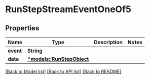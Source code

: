 # RunStepStreamEventOneOf5

## Properties
Name | Type | Description | Notes
------------ | ------------- | ------------- | -------------
**event** | **String** |  | 
**data** | [***models::RunStepObject**](RunStepObject.md) |  | 

[[Back to Model list]](../README.md#documentation-for-models) [[Back to API list]](../README.md#documentation-for-api-endpoints) [[Back to README]](../README.md)


